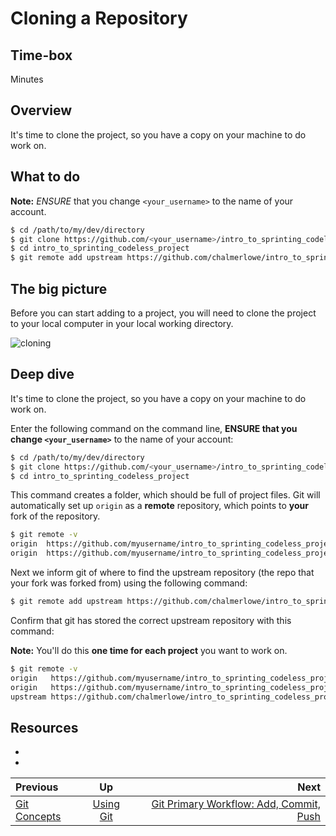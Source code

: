 # Cloning a Repository


## Time-box

<XX> Minutes


## Overview

It's time to clone the project, so you have a copy on your machine to do work on.


## What to do

**Note:** *ENSURE* that you change `<your_username>` to the name of your account.

```bash
$ cd /path/to/my/dev/directory
$ git clone https://github.com/<your_username>/intro_to_sprinting_codeless_project.git
$ cd intro_to_sprinting_codeless_project
$ git remote add upstream https://github.com/chalmerlowe/intro_to_sprinting_codeless_project.git
```

## The big picture

Before you can start adding to a project, you will need to clone the project to your local computer in your local working directory.

![cloning](images/git.png)


## Deep dive

It's time to clone the project, so you have a copy on your machine to do work on.

Enter the following command on the command line, **ENSURE that you change `<your_username>`** to the name of your account:

```bash
$ cd /path/to/my/dev/directory
$ git clone https://github.com/<your_username>/intro_to_sprinting_codeless_project.git
$ cd intro_to_sprinting_codeless_project
```

This command creates a folder, which should be full of project files. Git will automatically set up `origin` as a **remote** repository, which points to **your** fork of the repository.

```bash
$ git remote -v
origin  https://github.com/myusername/intro_to_sprinting_codeless_project (fetch)
origin  https://github.com/myusername/intro_to_sprinting_codeless_project (push)
```

Next we inform git of where to find the upstream repository (the repo that your fork was forked from) using the following command:

```bash
$ git remote add upstream https://github.com/chalmerlowe/intro_to_sprinting_codeless_project.git
```

Confirm that git has stored the correct upstream repository with this command:

**Note:** You'll do this **one time for each project** you want to work on.

```bash
$ git remote -v
origin   https://github.com/myusername/intro_to_sprinting_codeless_project (fetch)
origin   https://github.com/myusername/intro_to_sprinting_codeless_project (push)
upstream https://github.com/chalmerlowe/intro_to_sprinting_codeless_project (fetch)
```

## Resources

* [<resource name>](<resource url>)
* [<resource name>](<resource url>)


| Previous | Up | Next |
|:---------|:---:|-----:|
| [Git Concepts](./git_concepts.md) | [Using Git](./git_overview.md) | [Git Primary Workflow: Add, Commit, Push](./git_main_lifecycle.md) |
